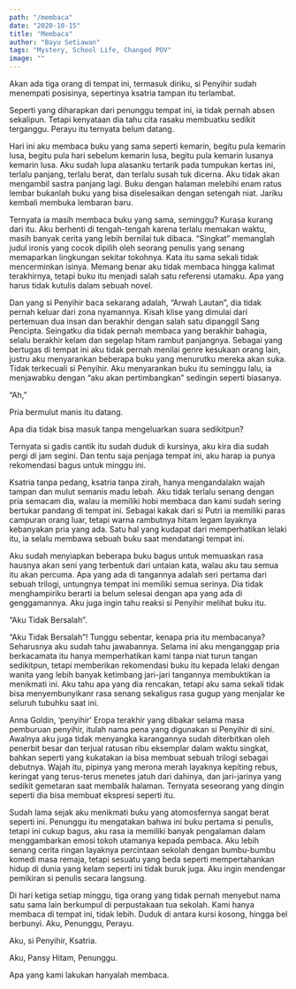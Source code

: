 ```yaml
---
path: "/membaca"
date: "2020-10-15"
title: "Membaca"
author: "Bayu Setiawan"
tags: "Mystery, School Life, Changed POV"
image: ""
---
```

Akan ada tiga orang di tempat ini, termasuk diriku, si Penyihir sudah menempati posisinya, sepertinya ksatria tampan itu terlambat.

Seperti yang diharapkan dari penunggu tempat ini, ia tidak pernah absen sekalipun. Tetapi kenyataan dia tahu cita rasaku membuatku sedikit terganggu. Perayu itu ternyata belum datang.

Hari ini aku membaca buku yang sama seperti kemarin, begitu pula kemarin lusa, begitu pula hari sebelum kemarin lusa, begitu pula kemarin lusanya kemarin lusa. Aku sudah lupa alasanku tertarik pada tumpukan kertas ini, terlalu panjang, terlalu berat, dan terlalu susah tuk dicerna. Aku tidak akan mengambil sastra panjang lagi. Buku dengan halaman melebihi enam ratus lembar bukanlah buku yang bisa diselesaikan dengan setengah niat. Jariku kembali membuka lembaran baru.

Ternyata ia masih membaca buku yang sama, seminggu? Kurasa kurang dari itu. Aku berhenti di tengah-tengah karena terlalu memakan waktu, masih banyak cerita yang lebih bernilai tuk dibaca. “Singkat” memanglah judul ironis yang cocok dipilih oleh seorang penulis yang senang memaparkan lingkungan sekitar tokohnya. Kata itu sama sekali tidak mencerminkan isinya. Memang benar aku tidak membaca hingga kalimat terakhirnya, tetapi buku itu menjadi salah satu referensi utamaku. Apa yang harus tidak kutulis dalam sebuah novel.

Dan yang si Penyihir baca sekarang adalah, “Arwah Lautan”, dia tidak pernah keluar dari zona nyamannya. Kisah klise yang dimulai dari pertemuan dua insan dan berakhir dengan salah satu dipanggil Sang Pencipta. Seingatku dia tidak pernah membaca yang berakhir bahagia, selalu berakhir kelam dan segelap hitam rambut panjangnya. Sebagai yang bertugas di tempat ini aku tidak pernah menilai genre kesukaan orang lain, justru aku menyarankan beberapa buku yang menurutku mereka akan suka. Tidak terkecuali si Penyihir. Aku menyarankan buku itu seminggu lalu, ia menjawabku dengan “aku akan pertimbangkan” sedingin seperti biasanya.

“Ah,”

Pria bermulut manis itu datang.

Apa dia tidak bisa masuk tanpa mengeluarkan suara sedikitpun?

Ternyata si gadis cantik itu sudah duduk di kursinya, aku kira dia sudah pergi di jam segini. Dan tentu saja penjaga tempat ini, aku harap ia punya rekomendasi bagus untuk minggu ini.

Ksatria tanpa pedang, ksatria tanpa zirah, hanya mengandalakn wajah tampan dan mulut semanis madu lebah. Aku tidak terlalu senang dengan pria semacam dia, walau ia memiliki hobi membaca dan kami sudah sering bertukar pandang di tempat ini. Sebagai kakak dari si Putri ia memiliki paras campuran orang luar, tetapi warna rambutnya hitam legam layaknya kebanyakan pria yang ada. Satu hal yang kudapat dari memperhatikan lelaki itu, ia selalu membawa sebuah buku saat mendatangi tempat ini.

Aku sudah menyiapkan beberapa buku bagus untuk memuaskan rasa hausnya akan seni yang terbentuk dari untaian kata, walau aku tau semua itu akan percuma. Apa yang ada di tangannya adalah seri pertama dari sebuah trilogi, untungnya tempat ini memiliki semua serinya. Dia tidak menghampiriku berarti ia belum selesai dengan apa yang ada di genggamannya. Aku juga ingin tahu reaksi si Penyihir melihat buku itu.

“Aku Tidak Bersalah”.

“Aku Tidak Bersalah”! Tunggu sebentar, kenapa pria itu membacanya? Seharusnya aku sudah tahu jawabannya. Selama ini aku menganggap pria berkacamata itu hanya memperhatikan kami tanpa niat turun tangan sedikitpun, tetapi memberikan rekomendasi buku itu kepada lelaki dengan wanita yang lebih banyak ketimbang jari-jari tangannya membuktikan ia menikmati ini. Aku tahu apa yang dia rencakan, tetapi aku sama sekali tidak bisa menyembunyikanr rasa senang sekaligus rasa gugup yang menjalar ke seluruh tubuhku saat ini.

Anna Goldin, ‘penyihir’ Eropa terakhir yang dibakar selama masa pemburuan penyihir, itulah nama pena yang digunakan si Penyihir di sini. Awalnya aku juga tidak menyangka karangannya sudah diterbitkan oleh penerbit besar dan terjual ratusan ribu eksemplar dalam waktu singkat, bahkan seperti yang kukatakan ia bisa membuat sebuah trilogi sebagai debutnya. Wajah itu, pipinya yang merona merah layaknya kepiting rebus, keringat yang terus-terus menetes jatuh dari dahinya, dan jari-jarinya yang sedikit gemetaran saat membalik halaman. Ternyata seseorang yang dingin seperti dia bisa membuat ekspresi seperti itu.

Sudah lama sejak aku menikmati buku yang atomosfernya sangat berat seperti ini. Penunggu itu mengatakan bahwa ini buku pertama si penulis, tetapi ini cukup bagus, aku rasa ia memiliki banyak pengalaman dalam menggambarkan emosi tokoh utamanya kepada pembaca. Aku lebih senang cerita ringan layaknya percintaan sekolah dengan bumbu-bumbu komedi masa remaja, tetapi sesuatu yang beda seperti mempertahankan hidup di dunia yang kelam seperti ini tidak buruk juga. Aku ingin mendengar pemikiran si penulis secara langsung.

Di hari ketiga setiap minggu, tiga orang yang tidak pernah menyebut nama satu sama lain berkumpul di perpustakaan tua sekolah. Kami hanya membaca di tempat ini, tidak lebih. Duduk di antara kursi kosong, hingga bel berbunyi.
Aku, Penunggu, Perayu.

Aku, si Penyihir, Ksatria.

Aku, Pansy Hitam, Penunggu.

Apa yang kami lakukan hanyalah membaca.
